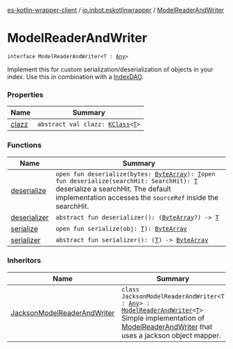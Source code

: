[es-kotlin-wrapper-client](../../index.md) / [io.inbot.eskotlinwrapper](../index.md) / [ModelReaderAndWriter](./index.md)

# ModelReaderAndWriter

`interface ModelReaderAndWriter<T : `[`Any`](https://kotlinlang.org/api/latest/jvm/stdlib/kotlin/-any/index.html)`>`

Implement this for custom serialization/deserialization of objects in your index. Use this in combination with a [IndexDAO](../-index-d-a-o/index.md).

### Properties

| Name | Summary |
|---|---|
| [clazz](clazz.md) | `abstract val clazz: `[`KClass`](https://kotlinlang.org/api/latest/jvm/stdlib/kotlin.reflect/-k-class/index.html)`<`[`T`](index.md#T)`>` |

### Functions

| Name | Summary |
|---|---|
| [deserialize](deserialize.md) | `open fun deserialize(bytes: `[`ByteArray`](https://kotlinlang.org/api/latest/jvm/stdlib/kotlin/-byte-array/index.html)`): `[`T`](index.md#T)`open fun deserialize(searchHit: SearchHit): `[`T`](index.md#T)<br>deserialize a searchHit. The default implementation accesses the `sourceRef` inside the searchHit. |
| [deserializer](deserializer.md) | `abstract fun deserializer(): (`[`ByteArray`](https://kotlinlang.org/api/latest/jvm/stdlib/kotlin/-byte-array/index.html)`?) -> `[`T`](index.md#T) |
| [serialize](serialize.md) | `open fun serialize(obj: `[`T`](index.md#T)`): `[`ByteArray`](https://kotlinlang.org/api/latest/jvm/stdlib/kotlin/-byte-array/index.html) |
| [serializer](serializer.md) | `abstract fun serializer(): (`[`T`](index.md#T)`) -> `[`ByteArray`](https://kotlinlang.org/api/latest/jvm/stdlib/kotlin/-byte-array/index.html) |

### Inheritors

| Name | Summary |
|---|---|
| [JacksonModelReaderAndWriter](../-jackson-model-reader-and-writer/index.md) | `class JacksonModelReaderAndWriter<T : `[`Any`](https://kotlinlang.org/api/latest/jvm/stdlib/kotlin/-any/index.html)`> : `[`ModelReaderAndWriter`](./index.md)`<`[`T`](../-jackson-model-reader-and-writer/index.md#T)`>`<br>Simple implementation of [ModelReaderAndWriter](./index.md) that uses a jackson object mapper. |
